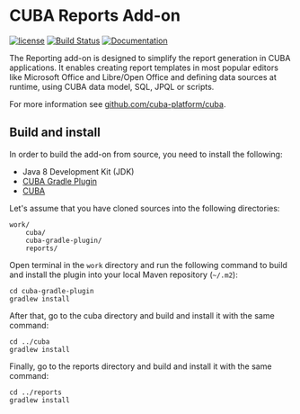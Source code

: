 # CUBA Reports Add-on

[![license](https://img.shields.io/badge/license-Apache%20License%202.0-blue.svg?style=flat)](http://www.apache.org/licenses/LICENSE-2.0)
[![Build Status](https://travis-ci.org/cuba-platform/reports.svg?branch=master)](https://travis-ci.org/cuba-platform/reports)
[![Documentation](https://img.shields.io/badge/documentation-online-03a9f4.svg)](https://doc.cuba-platform.com/reporting-latest)

The Reporting add-on is designed to simplify the report generation in CUBA applications. It enables creating report 
templates in most popular editors like Microsoft Office and Libre/Open Office and defining data sources at runtime, 
using CUBA data model, SQL, JPQL or scripts.

For more information see [github.com/cuba-platform/cuba](https://github.com/cuba-platform/cuba).

## Build and install

In order to build the add-on from source, you need to install the following:
* Java 8 Development Kit (JDK)
* [CUBA Gradle Plugin](https://github.com/cuba-platform/cuba-gradle-plugin)
* [CUBA](https://github.com/cuba-platform/cuba)

Let's assume that you have cloned sources into the following directories:
```
work/
    cuba/
    cuba-gradle-plugin/
    reports/
```

Open terminal in the `work` directory and run the following command to build and install the plugin into your local Maven repository (`~/.m2`):
```
cd cuba-gradle-plugin
gradlew install
```

After that, go to the cuba directory and build and install it with the same command:
```
cd ../cuba
gradlew install
```

Finally, go to the reports directory and build and install it with the same command:
```
cd ../reports
gradlew install
```
